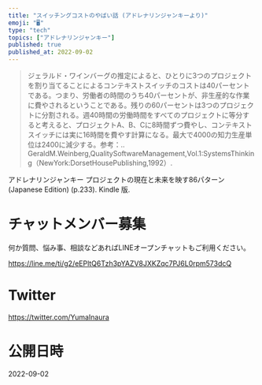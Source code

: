 ```yaml
---
title: "スイッチングコストのやばい話 (アドレナリンジャンキーより)"
emoji: "🖥"
type: "tech"
topics: ["アドレナリンジャンキー"]
published: true
published_at: 2022-09-02
---
```




>ジェラルド・ワインバーグの推定によると、ひとりに3つのプロジェクトを割り当てることによるコンテキストスイッチのコストは40パーセントである。つまり、労働者の時間のうち40パーセントが、非生産的な作業に費やされるということである。残りの60パーセントは3つのプロジェクトに分割される。週40時間の労働時間をすべてのプロジェクトに等分すると考えると、プロジェクトA、B、Cに8時間ずつ費やし、コンテキストスイッチには実に16時間を費やす計算になる。最大で4000の知力生産単位は2400に減少する。参考：‥GeraldM.Weinberg,QualitySoftwareManagement,Vol.1:SystemsThinking（NewYork:DorsetHousePublishing,1992）.

 アドレナリンジャンキー プロジェクトの現在と未来を映す86パターン (Japanese Edition) (p.233). Kindle 版. 

<!-- Update From Qiita API -->

# チャットメンバー募集


何か質問、悩み事、相談などあればLINEオープンチャットもご利用ください。

https://line.me/ti/g2/eEPltQ6Tzh3pYAZV8JXKZqc7PJ6L0rpm573dcQ


# Twitter

https://twitter.com/YumaInaura

<!-- Update From Qiita API -->


# 公開日時

2022-09-02
